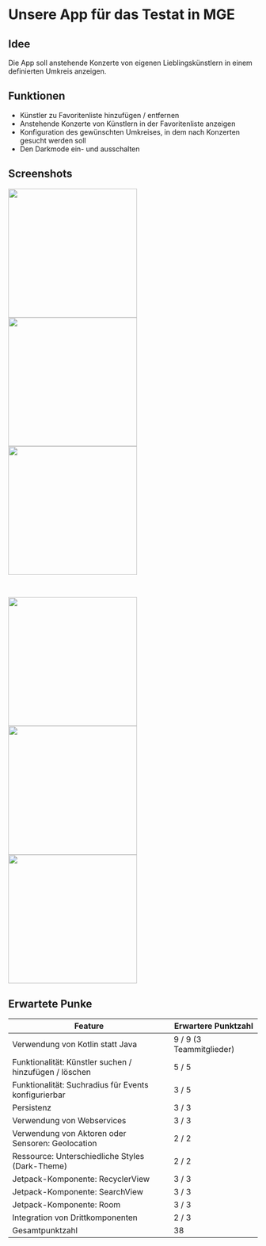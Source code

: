 # Unsere App für das Testat in MGE

## Idee
Die App soll anstehende Konzerte von eigenen Lieblingskünstlern in einem definierten Umkreis anzeigen.

## Funktionen
- Künstler zu Favoritenliste hinzufügen / entfernen
- Anstehende Konzerte von Künstlern in der Favoritenliste anzeigen
- Konfiguration des gewünschten Umkreises, in dem nach Konzerten gesucht werden soll
- Den Darkmode ein- und ausschalten

## Screenshots

<p float="left">
	<img src="img/artists-activity.png" width="260px" />
	<img src="img/search-activity.png" width="260px" />
	<img src="img/settings-activity.png" width="260px" />
</p>

</br>

<p float="left">
	<img src="img/events-activity.png" width="260px" />
	<img src="img/events-dark-activity.png" width="260px" />
	<img src="img/empty-events-activity.png" width="260px" />
</p>


## Erwartete Punke

<table>
	<thead>
		<tr>
			<th>Feature</th>
			<th>Erwartere Punktzahl</th>
		</tr>
	</thead>
	<tbody>
		<tr>
			<td>Verwendung von Kotlin statt Java</td>
			<td>9 / 9 (3 Teammitglieder)</td>
		</tr>
		<tr>
			<td>Funktionalität: Künstler suchen / hinzufügen / löschen</td>
			<td>5 / 5</td>
		</tr>
		<tr>
			<td>Funktionalität: Suchradius für Events konfigurierbar</td>
			<td>3 / 5</td>
		</tr>
		<tr>
			<td>Persistenz</td>
			<td>3 / 3</td>
		</tr>
		<tr>
			<td>Verwendung von Webservices</td>
			<td>3 / 3</td>
		</tr>
		<tr>
			<td>Verwendung von Aktoren oder Sensoren: Geolocation</td>
			<td>2 / 2</td>
		</tr>
		<tr>
			<td>Ressource: Unterschiedliche Styles (Dark-Theme)</td>
			<td>2 / 2</td>
		</tr>
		<tr>
			<td>Jetpack-Komponente: RecyclerView</td>
			<td>3 / 3</td>
		</tr>
		<tr>
			<td>Jetpack-Komponente: SearchView</td>
			<td>3 / 3</td>
		</tr>
		<tr>
			<td>Jetpack-Komponente: Room</td>
			<td>3 / 3</td>
		</tr>
		<tr>
			<td>Integration von Drittkomponenten</td>
			<td>2 / 3</td>
		</tr>	
		<tr>
			<td>Gesamtpunktzahl</td>
			<td>38</td>
		</tr>
	</tbody>
</table>

